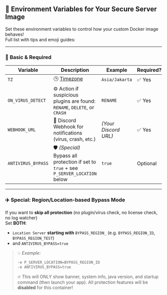 ## 🚀 Environment Variables for Your Secure Server Image

Set these environment variables to control how your custom Docker image behaves!  
Full list with tips and emoji guides:

---

### 🏁 **Basic & Required**

| Variable            | Description                                      | Example                           | Required? |
|---------------------|--------------------------------------------------|-----------------------------------|-----------|
| `TZ`                | 🕒 [Timezone ](https://www.php.net/manual/en/timezones.php)    | `Asia/Jakarta`                    | ✅ Yes     |
| `ON_VIRUS_DETECT`   | ⚙️  Action if suspicious plugins are found:<br/>`RENAME`, `DELETE`, or `CRASH`          | `RENAME`                | ✅ Yes     |
| `WEBHOOK_URL`       | 🔔 Discord Webhook for notifications (virus, crash, etc.)                               | *(Your Discord URL)*    | ✅ Yes     |
| `ANTIVIRUS_BYPASS`  | 🛡️  *(Special)* Bypass all protection if set to `true` + see `P_SERVER_LOCATION` below  | `true`                  | Optional    |
---

### ✈️ **Special: Region/Location-based Bypass Mode**

If you want to **skip all protection** (no plugin/virus check, no license check, no log watcher)  
Set **BOTH**:
- `Location Server` **starting with** `BYPASS_REGION_` (e.g. `BYPASS_REGION_ID`, `BYPASS_REGION_TEST`)
- and `ANTIVIRUS_BYPASS=true`

> 💡 *Example:*
>
> ```bash
> -e P_SERVER_LOCATION=BYPASS_REGION_ID
> -e ANTIVIRUS_BYPASS=true
> ```
>
> 🔥 This will ONLY show banner, system info, java version, and startup command (then launch your app).
> All protection features will be **disabled** for this container!
